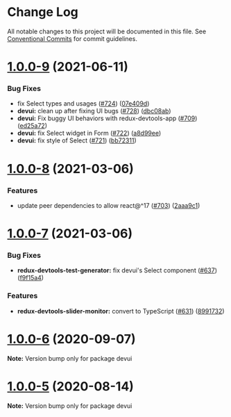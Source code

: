 # Change Log

All notable changes to this project will be documented in this file.
See [Conventional Commits](https://conventionalcommits.org) for commit guidelines.

# [1.0.0-9](https://github.com/reduxjs/redux-devtools/compare/devui@1.0.0-8...devui@1.0.0-9) (2021-06-11)


### Bug Fixes

* fix Select types and usages ([#724](https://github.com/reduxjs/redux-devtools/issues/724)) ([07e409d](https://github.com/reduxjs/redux-devtools/commit/07e409de6a1c3d362929d854542df0c1d74ce18e))
* **devui:** clean up after fixing UI bugs ([#728](https://github.com/reduxjs/redux-devtools/issues/728)) ([dbc08ab](https://github.com/reduxjs/redux-devtools/commit/dbc08ab1b4d6d7d8b77af9cece9e9b329a95b31e))
* **devui:** Fix buggy UI behaviors with redux-devtools-app ([#709](https://github.com/reduxjs/redux-devtools/issues/709)) ([ed25a72](https://github.com/reduxjs/redux-devtools/commit/ed25a72e99d56c2141175cd0cb4306353e65e6ad))
* **devui:** fix Select widget in Form ([#722](https://github.com/reduxjs/redux-devtools/issues/722)) ([a8d99ee](https://github.com/reduxjs/redux-devtools/commit/a8d99ee424b48974314b8b94e1b93f84924b4352))
* **devui:** fix style of Select ([#721](https://github.com/reduxjs/redux-devtools/issues/721)) ([bb72311](https://github.com/reduxjs/redux-devtools/commit/bb72311e1ccb7a0425a02a1d9271c8534fcd90e0))





# [1.0.0-8](https://github.com/reduxjs/redux-devtools/compare/devui@1.0.0-7...devui@1.0.0-8) (2021-03-06)

### Features

- update peer dependencies to allow react@^17 ([#703](https://github.com/reduxjs/redux-devtools/issues/703)) ([2aaa9c1](https://github.com/reduxjs/redux-devtools/commit/2aaa9c10a383e3a7ab20b3ab14639781fd7bb2eb))

# [1.0.0-7](https://github.com/reduxjs/redux-devtools/compare/devui@1.0.0-6...devui@1.0.0-7) (2021-03-06)

### Bug Fixes

- **redux-devtools-test-generator:** fix devui's Select component ([#637](https://github.com/reduxjs/redux-devtools/issues/637)) ([f9f15a4](https://github.com/reduxjs/redux-devtools/commit/f9f15a41defab9c9ce6ba7491f75a7ce69aae152))

### Features

- **redux-devtools-slider-monitor:** convert to TypeScript ([#631](https://github.com/reduxjs/redux-devtools/issues/631)) ([8991732](https://github.com/reduxjs/redux-devtools/commit/89917320e5ecf33dc3625b05daa1e9fe120a783d))

# [1.0.0-6](https://github.com/reduxjs/redux-devtools/compare/devui@1.0.0-5...devui@1.0.0-6) (2020-09-07)

**Note:** Version bump only for package devui

# [1.0.0-5](https://github.com/reduxjs/redux-devtools/compare/devui@1.0.0-4...devui@1.0.0-5) (2020-08-14)

**Note:** Version bump only for package devui
